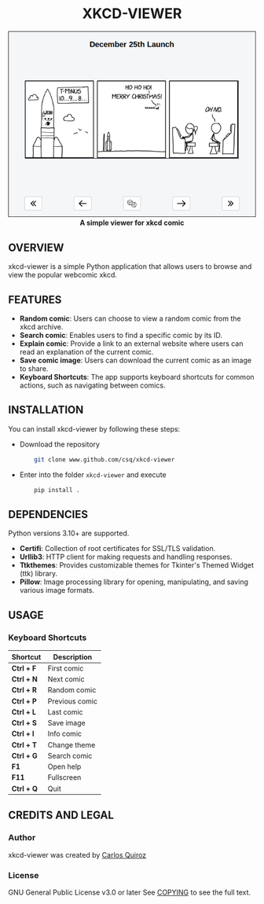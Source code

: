 <h1 align="center">
  <b>XKCD-VIEWER</b>
</h1>

<p align="center">
  <img src="preview.png" alt="preview"><br>
  <strong>A simple viewer for xkcd comic</strong><br>
</p>

## OVERVIEW
xkcd-viewer is a simple Python application that allows users to browse and view the popular webcomic xkcd.

## FEATURES
- **Random comic**: Users can choose to view a random comic from the xkcd archive.
- **Search comic**: Enables users to find a specific comic by its ID.
- **Explain comic**: Provide a link to an external website where users can read an explanation of the current comic.
- **Save comic image**:  Users can download the current comic as an image to share.
- **Keyboard Shortcuts**: The app supports keyboard shortcuts for common actions, such as navigating between comics.

## INSTALLATION
You can install xkcd-viewer by following these steps:

* Download the repository
    ```bash
        git clone www.github.com/csq/xkcd-viewer
    ```
* Enter into the folder ``xkcd-viewer`` and execute
    ```bash
        pip install .
    ```

## DEPENDENCIES
Python versions 3.10+ are supported.

* **Certifi**: Collection of root certificates for SSL/TLS validation.
* **Urllib3**: HTTP client for making requests and handling responses.
* **Ttkthemes**: Provides customizable themes for Tkinter's Themed Widget (ttk) library.
* **Pillow**: Image processing library for opening, manipulating, and saving various image formats.

## USAGE
### Keyboard Shortcuts

| Shortcut      | Description        |
|---------------|--------------------|
| **Ctrl + F**  | First comic        |
| **Ctrl + N**  | Next comic         |
| **Ctrl + R**  | Random comic       |
| **Ctrl + P**  | Previous comic     |
| **Ctrl + L**  | Last comic         |
| **Ctrl + S**  | Save image         |
| **Ctrl + I**  | Info comic         |
| **Ctrl + T**  | Change theme       |
| **Ctrl + G**  | Search comic       |
| **F1**        | Open help          |
| **F11**       | Fullscreen         |
| **Ctrl + Q**  | Quit               |

## CREDITS AND LEGAL
### Author
xkcd-viewer was created by [Carlos Quiroz](https://github.com/csq/)

### License
GNU General Public License v3.0 or later
See [COPYING](COPYING) to see the full text.
